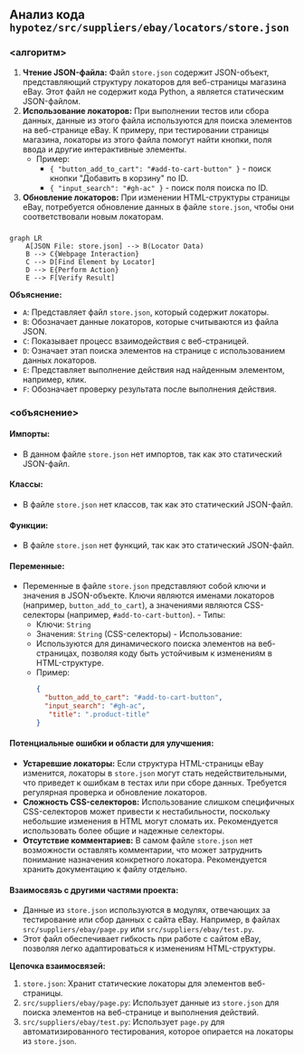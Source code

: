 ## Анализ кода `hypotez/src/suppliers/ebay/locators/store.json`

### <алгоритм>

1. **Чтение JSON-файла:** Файл `store.json` содержит JSON-объект, представляющий структуру локаторов для веб-страницы магазина eBay. Этот файл не содержит кода Python, а является статическим JSON-файлом.
2. **Использование локаторов:** При выполнении тестов или сбора данных, данные из этого файла используются для поиска элементов на веб-странице eBay. К примеру, при тестировании страницы магазина, локаторы из этого файла помогут найти кнопки, поля ввода и другие интерактивные элементы.
    - Пример:
       - `{ "button_add_to_cart": "#add-to-cart-button" }` - поиск кнопки "Добавить в корзину" по ID.
       - `{ "input_search": "#gh-ac" }` - поиск поля поиска по ID.
3. **Обновление локаторов:** При изменении HTML-структуры страницы eBay, потребуется обновление данных в файле `store.json`, чтобы они соответствовали новым локаторам.

### <mermaid>

```mermaid
graph LR
    A[JSON File: store.json] --> B(Locator Data)
    B --> C{Webpage Interaction}
    C --> D[Find Element by Locator]
    D --> E{Perform Action}
    E --> F[Verify Result]
```
**Объяснение:**
*   `A`: Представляет файл `store.json`, который содержит локаторы.
*   `B`: Обозначает данные локаторов, которые считываются из файла JSON.
*   `C`: Показывает процесс взаимодействия с веб-страницей.
*  `D`: Означает этап поиска элементов на странице с использованием данных локаторов.
*  `E`: Представляет выполнение действия над найденным элементом, например, клик.
*   `F`: Обозначает проверку результата после выполнения действия.

### <объяснение>

#### **Импорты**:
   - В данном файле `store.json` нет импортов, так как это статический JSON-файл.

#### **Классы**:
   - В файле `store.json` нет классов, так как это статический JSON-файл.

#### **Функции**:
   - В файле `store.json` нет функций, так как это статический JSON-файл.

#### **Переменные**:
   - Переменные в файле `store.json` представляют собой ключи и значения в JSON-объекте. Ключи являются именами локаторов (например, `button_add_to_cart`), а значениями являются CSS-селекторы (например, `#add-to-cart-button`).
    - Типы:
        - Ключи: `String`
        - Значения: `String` (CSS-селекторы)
    - Использование:
       - Используются для динамического поиска элементов на веб-страницах, позволяя коду быть устойчивым к изменениям в HTML-структуре.
       - Пример:
            ```json
            {
              "button_add_to_cart": "#add-to-cart-button",
              "input_search": "#gh-ac",
               "title": ".product-title"
            }
            ```

#### Потенциальные ошибки и области для улучшения:

- **Устаревшие локаторы:** Если структура HTML-страницы eBay изменится, локаторы в `store.json` могут стать недействительными, что приведет к ошибкам в тестах или при сборе данных. Требуется регулярная проверка и обновление локаторов.
- **Сложность CSS-селекторов:** Использование слишком специфичных CSS-селекторов может привести к нестабильности, поскольку небольшие изменения в HTML могут сломать их. Рекомендуется использовать более общие и надежные селекторы.
- **Отсутствие комментариев:** В самом файле `store.json` нет возможности оставлять комментарии, что может затруднить понимание назначения конкретного локатора. Рекомендуется хранить документацию к файлу отдельно.

#### Взаимосвязь с другими частями проекта:

- Данные из `store.json` используются в модулях, отвечающих за тестирование или сбор данных с сайта eBay. Например, в файлах `src/suppliers/ebay/page.py` или `src/suppliers/ebay/test.py`.
-  Этот файл обеспечивает гибкость при работе с сайтом eBay, позволяя легко адаптироваться к изменениям HTML-структуры.

**Цепочка взаимосвязей:**
1.  `store.json`: Хранит статические локаторы для элементов веб-страницы.
2.  `src/suppliers/ebay/page.py`: Использует данные из `store.json` для поиска элементов на веб-странице и выполнения действий.
3.  `src/suppliers/ebay/test.py`:  Использует `page.py` для автоматизированного тестирования, которое опирается на локаторы из `store.json`.

```